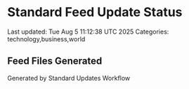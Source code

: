 # Standard Feed Update Status
Last updated: Tue Aug  5 11:12:38 UTC 2025
Categories: technology,business,world

## Feed Files Generated

Generated by Standard Updates Workflow
